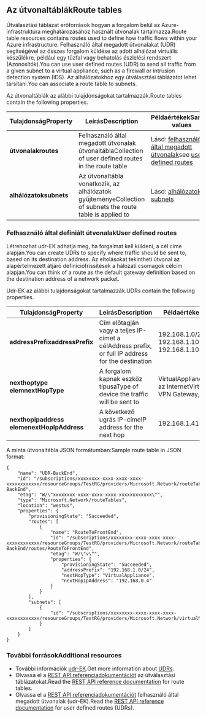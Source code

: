 ## <a name="route-tables"></a><span data-ttu-id="03141-101">Az útvonaltáblák</span><span class="sxs-lookup"><span data-stu-id="03141-101">Route tables</span></span>
<span data-ttu-id="03141-102">Útválasztási táblázat erőforrások hogyan a forgalom belül az Azure-infrastruktúra meghatározásához használt útvonalak tartalmazza.</span><span class="sxs-lookup"><span data-stu-id="03141-102">Route table resources contains routes used to define how traffic flows within your Azure infrastructure.</span></span> <span data-ttu-id="03141-103">Felhasználó által megadott útvonalakat (UDR) segítségével az összes forgalom küldése az adott alhálózat virtuális készülékre, például egy tűzfal vagy behatolás észlelési rendszert (Azonosítók).</span><span class="sxs-lookup"><span data-stu-id="03141-103">You can use user defined routes (UDR) to send all traffic from a given subnet to a virtual appliance, such as a firewall or intrusion detection system (IDS).</span></span> <span data-ttu-id="03141-104">Az alhálózatokhoz egy útválasztási táblázatot lehet társítani.</span><span class="sxs-lookup"><span data-stu-id="03141-104">You can associate a route table to subnets.</span></span> 

<span data-ttu-id="03141-105">Az útvonaltáblák az alábbi tulajdonságokat tartalmazzák.</span><span class="sxs-lookup"><span data-stu-id="03141-105">Route tables contain the following properties.</span></span>

| <span data-ttu-id="03141-106">Tulajdonság</span><span class="sxs-lookup"><span data-stu-id="03141-106">Property</span></span> | <span data-ttu-id="03141-107">Leírás</span><span class="sxs-lookup"><span data-stu-id="03141-107">Description</span></span> | <span data-ttu-id="03141-108">Példaértékek</span><span class="sxs-lookup"><span data-stu-id="03141-108">Sample values</span></span> |
| --- | --- | --- |
| <span data-ttu-id="03141-109">**útvonalak**</span><span class="sxs-lookup"><span data-stu-id="03141-109">**routes**</span></span> |<span data-ttu-id="03141-110">Felhasználó által megadott útvonalak útvonaltábla</span><span class="sxs-lookup"><span data-stu-id="03141-110">Collection of user defined routes in the route table</span></span> |<span data-ttu-id="03141-111">Lásd: [felhasználó által megadott útvonalak](#User-defined-routes)</span><span class="sxs-lookup"><span data-stu-id="03141-111">see [user defined routes](#User-defined-routes)</span></span> |
| <span data-ttu-id="03141-112">**alhálózatok**</span><span class="sxs-lookup"><span data-stu-id="03141-112">**subnets**</span></span> |<span data-ttu-id="03141-113">Az útvonaltábla vonatkozik, az alhálózatok gyűjteménye</span><span class="sxs-lookup"><span data-stu-id="03141-113">Collection of subnets the route table is applied to</span></span> |<span data-ttu-id="03141-114">Lásd: [alhálózatok](#Subnets)</span><span class="sxs-lookup"><span data-stu-id="03141-114">see [subnets](#Subnets)</span></span> |

### <a name="user-defined-routes"></a><span data-ttu-id="03141-115">Felhasználó által definiált útvonalak</span><span class="sxs-lookup"><span data-stu-id="03141-115">User defined routes</span></span>
<span data-ttu-id="03141-116">Létrehozhat udr-EK adhatja meg, ha forgalmat kell küldeni, a cél címe alapján.</span><span class="sxs-lookup"><span data-stu-id="03141-116">You can create UDRs to specify where traffic should be sent to, based on its destination address.</span></span> <span data-ttu-id="03141-117">Az eltolásokat tekintheti útvonal az alapértelmezett átjáró definíciófrissítések a hálózati csomagok célcím alapján.</span><span class="sxs-lookup"><span data-stu-id="03141-117">You can think of a route as the default gateway definition based on the destination address of a network packet.</span></span>

<span data-ttu-id="03141-118">Udr-EK az alábbi tulajdonságokat tartalmazzák.</span><span class="sxs-lookup"><span data-stu-id="03141-118">UDRs contain the following properties.</span></span> 

| <span data-ttu-id="03141-119">Tulajdonság</span><span class="sxs-lookup"><span data-stu-id="03141-119">Property</span></span> | <span data-ttu-id="03141-120">Leírás</span><span class="sxs-lookup"><span data-stu-id="03141-120">Description</span></span> | <span data-ttu-id="03141-121">Példaértékek</span><span class="sxs-lookup"><span data-stu-id="03141-121">Sample values</span></span> |
| --- | --- | --- |
| <span data-ttu-id="03141-122">**addressPrefix**</span><span class="sxs-lookup"><span data-stu-id="03141-122">**addressPrefix**</span></span> |<span data-ttu-id="03141-123">Cím előtagján vagy a teljes IP-címet a cél</span><span class="sxs-lookup"><span data-stu-id="03141-123">Address prefix, or full IP address for the destination</span></span> |<span data-ttu-id="03141-124">192.168.1.0/24, 192.168.1.101</span><span class="sxs-lookup"><span data-stu-id="03141-124">192.168.1.0/24, 192.168.1.101</span></span> |
| <span data-ttu-id="03141-125">**nexthoptype elem**</span><span class="sxs-lookup"><span data-stu-id="03141-125">**nextHopType**</span></span> |<span data-ttu-id="03141-126">A forgalom kapnak eszköz típusa</span><span class="sxs-lookup"><span data-stu-id="03141-126">Type of device the traffic will be sent to</span></span> |<span data-ttu-id="03141-127">VirtualAppliance, VPN-átjárót, az Internet</span><span class="sxs-lookup"><span data-stu-id="03141-127">VirtualAppliance, VPN Gateway, Internet</span></span> |
| <span data-ttu-id="03141-128">**nexthopipaddress eleme**</span><span class="sxs-lookup"><span data-stu-id="03141-128">**nextHopIpAddress**</span></span> |<span data-ttu-id="03141-129">A következő ugrás IP-címe</span><span class="sxs-lookup"><span data-stu-id="03141-129">IP address for the next hop</span></span> |<span data-ttu-id="03141-130">192.168.1.4</span><span class="sxs-lookup"><span data-stu-id="03141-130">192.168.1.4</span></span> |

<span data-ttu-id="03141-131">A minta útvonaltábla JSON formátumban:</span><span class="sxs-lookup"><span data-stu-id="03141-131">Sample route table in JSON format:</span></span>

    {
        "name": "UDR-BackEnd",
        "id": "/subscriptions/xxxxxxxx-xxxx-xxxx-xxxx-xxxxxxxxxxxx/resourceGroups/TestRG/providers/Microsoft.Network/routeTables/UDR-BackEnd",
        "etag": "W/\"xxxxxxxx-xxxx-xxxx-xxxx-xxxxxxxxxxxx\"",
        "type": "Microsoft.Network/routeTables",
        "location": "westus",
        "properties": {
            "provisioningState": "Succeeded",
            "routes": [
                {
                    "name": "RouteToFrontEnd",
                    "id": "/subscriptions/xxxxxxxx-xxxx-xxxx-xxxx-xxxxxxxxxxxx/resourceGroups/TestRG/providers/Microsoft.Network/routeTables/UDR-BackEnd/routes/RouteToFrontEnd",
                    "etag": "W/\"v\"",
                    "properties": {
                        "provisioningState": "Succeeded",
                        "addressPrefix": "192.168.1.0/24",
                        "nextHopType": "VirtualAppliance",
                        "nextHopIpAddress": "192.168.0.4"
                    }
                }
            ],
            "subnets": [
                {
                    "id": "/subscriptions/xxxxxxxx-xxxx-xxxx-xxxx-xxxxxxxxxxxx/resourceGroups/TestRG/providers/Microsoft.Network/virtualNetworks/TestVNet/subnets/BackEnd"
                }
            ]
        }
    }

### <a name="additional-resources"></a><span data-ttu-id="03141-132">További források</span><span class="sxs-lookup"><span data-stu-id="03141-132">Additional resources</span></span>
* <span data-ttu-id="03141-133">További információk [udr-EK](../articles/virtual-network/virtual-networks-udr-overview.md).</span><span class="sxs-lookup"><span data-stu-id="03141-133">Get more information about [UDRs](../articles/virtual-network/virtual-networks-udr-overview.md).</span></span>
* <span data-ttu-id="03141-134">Olvassa el a [REST API referenciadokumentációt](https://msdn.microsoft.com/library/azure/mt502549.aspx) az útválasztási táblázatokat.</span><span class="sxs-lookup"><span data-stu-id="03141-134">Read the [REST API reference documentation](https://msdn.microsoft.com/library/azure/mt502549.aspx) for route tables.</span></span>
* <span data-ttu-id="03141-135">Olvassa el a [REST API referenciadokumentációt](https://msdn.microsoft.com/library/azure/mt502539.aspx) felhasználó által megadott útvonalak (udr-EK).</span><span class="sxs-lookup"><span data-stu-id="03141-135">Read the [REST API reference documentation](https://msdn.microsoft.com/library/azure/mt502539.aspx) for user defined routes (UDRs).</span></span>

